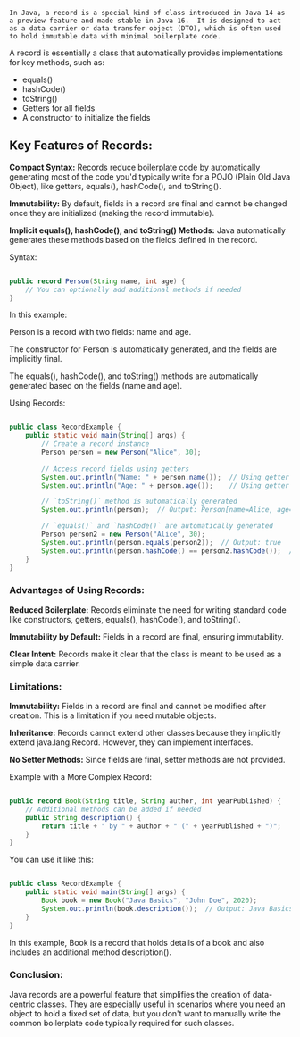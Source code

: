 `In Java, a record is a special kind of class introduced in Java 14 as a preview feature and made stable in Java 16. 
It is designed to act as a data carrier or data transfer object (DTO), which is often used to hold immutable data with minimal boilerplate code. `


A record is essentially a class that automatically provides implementations for key methods, such as:

- equals()
- hashCode()
- toString()
- Getters for all fields
- A constructor to initialize the fields
  
## Key Features of Records:
**Compact Syntax:** Records reduce boilerplate code by automatically generating most of the code you'd typically write for a POJO (Plain Old Java Object), like getters, equals(), hashCode(), and toString().

**Immutability:** By default, fields in a record are final and cannot be changed once they are initialized (making the record immutable).

**Implicit equals(), hashCode(), and toString() Methods:** Java automatically generates these methods based on the fields defined in the record.

Syntax:
```java

public record Person(String name, int age) {
    // You can optionally add additional methods if needed
}
```
In this example:

Person is a record with two fields: name and age.

The constructor for Person is automatically generated, and the fields are implicitly final.

The equals(), hashCode(), and toString() methods are automatically generated based on the fields (name and age).

Using Records:
```java

public class RecordExample {
    public static void main(String[] args) {
        // Create a record instance
        Person person = new Person("Alice", 30);
        
        // Access record fields using getters
        System.out.println("Name: " + person.name());  // Using getter for name
        System.out.println("Age: " + person.age());    // Using getter for age

        // `toString()` method is automatically generated
        System.out.println(person);  // Output: Person[name=Alice, age=30]

        // `equals()` and `hashCode()` are automatically generated
        Person person2 = new Person("Alice", 30);
        System.out.println(person.equals(person2));  // Output: true
        System.out.println(person.hashCode() == person2.hashCode());  // Output: true
    }
}
```
### Advantages of Using Records:

**Reduced Boilerplate:**  Records eliminate the need for writing standard code like constructors, getters, equals(), hashCode(), and toString().

**Immutability by Default:** Fields in a record are final, ensuring immutability.

**Clear Intent:** Records make it clear that the class is meant to be used as a simple data carrier.

### Limitations:
**Immutability:** Fields in a record are final and cannot be modified after creation. This is a limitation if you need mutable objects.

**Inheritance:** Records cannot extend other classes because they implicitly extend java.lang.Record. However, they can implement interfaces.

**No Setter Methods:** Since fields are final, setter methods are not provided.

Example with a More Complex Record:
```java

public record Book(String title, String author, int yearPublished) {
    // Additional methods can be added if needed
    public String description() {
        return title + " by " + author + " (" + yearPublished + ")";
    }
}
```
You can use it like this:

```java

public class RecordExample {
    public static void main(String[] args) {
        Book book = new Book("Java Basics", "John Doe", 2020);
        System.out.println(book.description());  // Output: Java Basics by John Doe (2020)
    }
}
```
In this example, Book is a record that holds details of a book and also includes an additional method description().

### Conclusion:
Java records are a powerful feature that simplifies the creation of data-centric classes. They are especially useful in scenarios where you need an object to hold a fixed set of data, but you don't want to manually write the common boilerplate code typically required for such classes.

